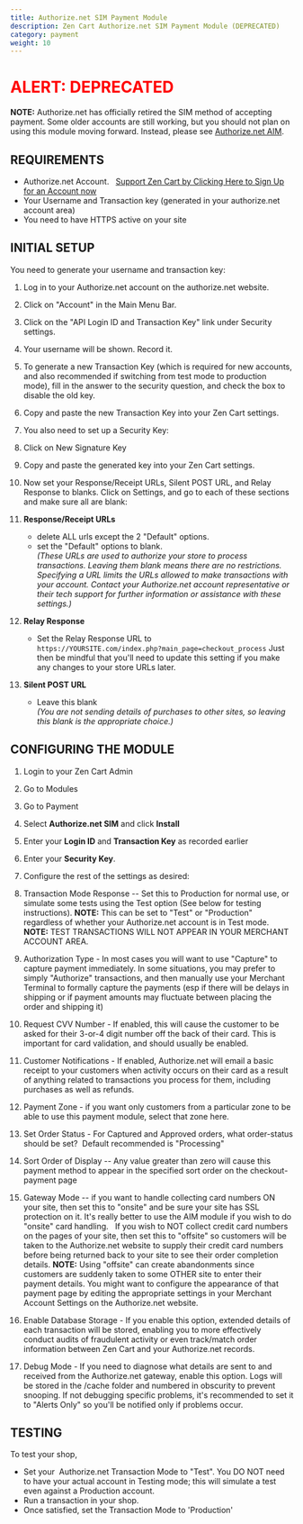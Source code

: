 ```yaml
---
title: Authorize.net SIM Payment Module
description: Zen Cart Authorize.net SIM Payment Module (DEPRECATED)
category: payment
weight: 10
---
```


<font color="red">
<h1>ALERT: DEPRECATED</h1>
</font>

**NOTE:** Authorize.net has officially retired the SIM method of accepting payment. Some older accounts are still working, but you should not plan on using this module moving forward.  Instead, please see [Authorize.net AIM](/user/payment/authorizenet_aim/).

## REQUIREMENTS

*   Authorize.net Account.   [Support Zen Cart by Clicking Here to Sign Up for an Account now](http://reseller.authorize.net/application.asp?id=131345)
*   Your Username and Transaction key (generated in your authorize.net account area)
*   You need to have HTTPS active on your site  

## INITIAL SETUP

You need to generate your username and transaction key:  

1.  Log in to your Authorize.net account on the authorize.net website.  

2.  Click on "Account" in the Main Menu Bar.
3.  Click on the "API Login ID and Transaction Key" link under Security settings.
4.  Your username will be shown. Record it.  

5.  To generate a new Transaction Key (which is required for new accounts, and also recommended if switching from test mode to production mode), fill in the answer to the security question, and check the box to disable the old key.
6.  Copy and paste the new Transaction Key into your Zen Cart settings.  

7.  You also need to set up a Security Key:

1.  Click on New Signature Key
2.  Copy and paste the generated key into your Zen Cart settings.  

9.  Now set your Response/Receipt URLs, Silent POST URL, and Relay Response to blanks. Click on Settings, and go to each of these sections and make sure all are blank:

1.  **Response/Receipt URLs**  
    - delete ALL urls except the 2 "Default" options.  
    - set the "Default" options to blank.  
    _(These URLs are used to authorize your store to process transactions. Leaving them blank means there are no restrictions. Specifying a URL limits the URLs allowed to make transactions with your account. Contact your Authorize.net account representative or their tech support for further information or assistance with these settings.)_
2.  **Relay Response**  
    - Set the Relay Response URL to  
    `https://YOURSITE.com/index.php?main_page=checkout_process`
    Just then be mindful that you'll need to update this setting if you make any changes to your store URLs later.
3.  **Silent POST URL**  
    - Leave this blank  
    _(You are not sending details of purchases to other sites, so leaving this blank is the appropriate choice.)_

## CONFIGURING THE MODULE

1.  Login to your Zen Cart Admin
2.  Go to Modules 
3.  Go to Payment 
4.  Select **Authorize.net SIM** and click **Install**
5.  Enter your **Login ID** and **Transaction Key** as recorded earlier
6.  Enter your **Security Key**.  

7.  Configure the rest of the settings as desired:

1.  Transaction Mode Response -- Set this to Production for normal use, or simulate some tests using the Test option (See below for testing instructions). **NOTE:** This can be set to "Test" or "Production" regardless of whether your Authorize.net account is in Test mode. **NOTE:** TEST TRANSACTIONS WILL NOT APPEAR IN YOUR MERCHANT ACCOUNT AREA.  

2.  Authorization Type - In most cases you will want to use "Capture" to capture payment immediately. In some situations, you may prefer to simply "Authorize" transactions, and then manually use your Merchant Terminal to formally capture the payments (esp if there will be delays in shipping or if payment amounts may fluctuate between placing the order and shipping it)
3.  Request CVV Number - If enabled, this will cause the customer to be asked for their 3-or-4 digit number off the back of their card. This is important for card validation, and should usually be enabled.
4.  Customer Notifications - If enabled, Authorize.net will email a basic receipt to your customers when activity occurs on their card as a result of anything related to transactions you process for them, including purchases as well as refunds.
5.  Payment Zone - if you want only customers from a particular zone to be able to use this payment module, select that zone here.
6.  Set Order Status - For Captured and Approved orders, what order-status should be set?  Default recommended is "Processing"
7.  Sort Order of Display -- Any value greater than zero will cause this payment method to appear in the specified sort order on the checkout-payment page
8.  Gateway Mode -- if you want to handle collecting card numbers ON your site, then set this to "onsite" and be sure your site has SSL protection on it. It's really better to use the AIM module if you wish to do "onsite" card handling.   If you wish to NOT collect credit card numbers on the pages of your site, then set this to "offsite" so customers will be taken to the Authorize.net website to supply their credit card numbers before being returned back to your site to see their order completion details. **NOTE:** Using "offsite" can create abandonments since customers are suddenly taken to some OTHER site to enter their payment details. You might want to configure the appearance of that payment page by editing the appropriate settings in your Merchant Account Settings on the Authorize.net website.
9.  Enable Database Storage - If you enable this option, extended details of each transaction will be stored, enabling you to more effectively conduct audits of fraudulent activity or even track/match order information between Zen Cart and your Authorize.net records.
10.  Debug Mode - If you need to diagnose what details are sent to and received from the Authorize.net gateway, enable this option. Logs will be stored in the /cache folder and numbered in obscurity to prevent snooping. If not debugging specific problems, it's recommended to set it to "Alerts Only" so you'll be notified only if problems occur.  

## TESTING

To test your shop, 

- Set your  Authorize.net Transaction Mode to "Test". You DO NOT need to have your actual account in Testing mode; this will simulate a test even against a Production account.  
- Run a transaction in your shop.   
- Once satisfied, set the Transaction Mode to 'Production'  

